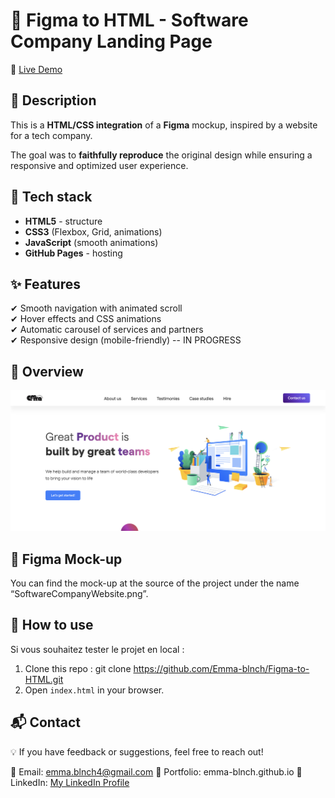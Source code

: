 # 🎨 Figma to HTML - Software Company Landing Page

🔗 [Live Demo](https://emma-blnch.github.io/Figma-to-HTML/)

## 📌 Description
This is a **HTML/CSS integration** of a **Figma** mockup, inspired by a website for a tech company.

The goal was to **faithfully reproduce** the original design while ensuring a responsive and optimized user experience.

## 🚀 Tech stack
- **HTML5** - structure
- **CSS3** (Flexbox, Grid, animations)
- **JavaScript** (smooth animations)
- **GitHub Pages** - hosting

## ✨ Features
✔ Smooth navigation with animated scroll  
✔ Hover effects and CSS animations  
✔ Automatic carousel of services and partners   
✔ Responsive design (mobile-friendly) -- IN PROGRESS    

## 📸 Overview
![Project overview](assets/img/preview.png)

## 🎨 Figma Mock-up
You can find the mock-up at the source of the project under the name “SoftwareCompanyWebsite.png”.

## 📂 How to use
Si vous souhaitez tester le projet en local :
1. Clone this repo : git clone https://github.com/Emma-blnch/Figma-to-HTML.git
2. Open `index.html` in your browser.

## 📬 Contact
💡 If you have feedback or suggestions, feel free to reach out!

📧 Email: emma.blnch4@gmail.com
🔗 Portfolio: emma-blnch.github.io
💼 LinkedIn: [My LinkedIn Profile](https://www.linkedin.com/in/emmablnch/)

